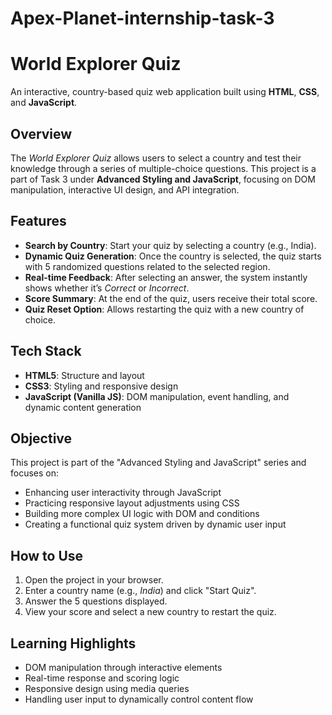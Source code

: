 # Apex-Planet-internship-task-3
# World Explorer Quiz  
An interactive, country-based quiz web application built using **HTML**, **CSS**, and **JavaScript**.

## Overview  
The *World Explorer Quiz* allows users to select a country and test their knowledge through a series of multiple-choice questions. This project is a part of Task 3 under **Advanced Styling and JavaScript**, focusing on DOM manipulation, interactive UI design, and API integration.

## Features  
- **Search by Country**: Start your quiz by selecting a country (e.g., India).
- **Dynamic Quiz Generation**: Once the country is selected, the quiz starts with 5 randomized questions related to the selected region.
- **Real-time Feedback**: After selecting an answer, the system instantly shows whether it’s *Correct* or *Incorrect*.
- **Score Summary**: At the end of the quiz, users receive their total score.
- **Quiz Reset Option**: Allows restarting the quiz with a new country of choice.

## Tech Stack  
- **HTML5**: Structure and layout  
- **CSS3**: Styling and responsive design  
- **JavaScript (Vanilla JS)**: DOM manipulation, event handling, and dynamic content generation  

## Objective  
This project is part of the "Advanced Styling and JavaScript" series and focuses on:  
- Enhancing user interactivity through JavaScript  
- Practicing responsive layout adjustments using CSS  
- Building more complex UI logic with DOM and conditions  
- Creating a functional quiz system driven by dynamic user input

## How to Use  
1. Open the project in your browser.  
2. Enter a country name (e.g., *India*) and click "Start Quiz".  
3. Answer the 5 questions displayed.  
4. View your score and select a new country to restart the quiz.

## Learning Highlights  
- DOM manipulation through interactive elements  
- Real-time response and scoring logic  
- Responsive design using media queries  
- Handling user input to dynamically control content flow
